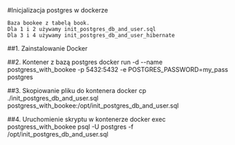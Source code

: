 #Inicjalizacja postgres w dockerze 

	Baza bookee z tabelą book.
	Dla 1 i 2 używamy init_postgres_db_and_user.sql
	Dla 3 i 4 używamy init_postgres_db_and_user_hibernate

##1. Zainstalowanie Docker


##2. Kontener z bazą postgres
	docker run -d --name postgress_with_bookee -p 5432:5432 -e POSTGRES_PASSWORD=my_pass postgres

##3. Skopiowanie pliku do kontenera
	docker cp ./init_postgres_db_and_user.sql postgress_with_bookee:/opt/init_postgres_db_and_user.sql

##4. Uruchomienie skryptu w kontenerze
	docker exec postgress_with_bookee psql -U postgres -f /opt/init_postgres_db_and_user.sql

